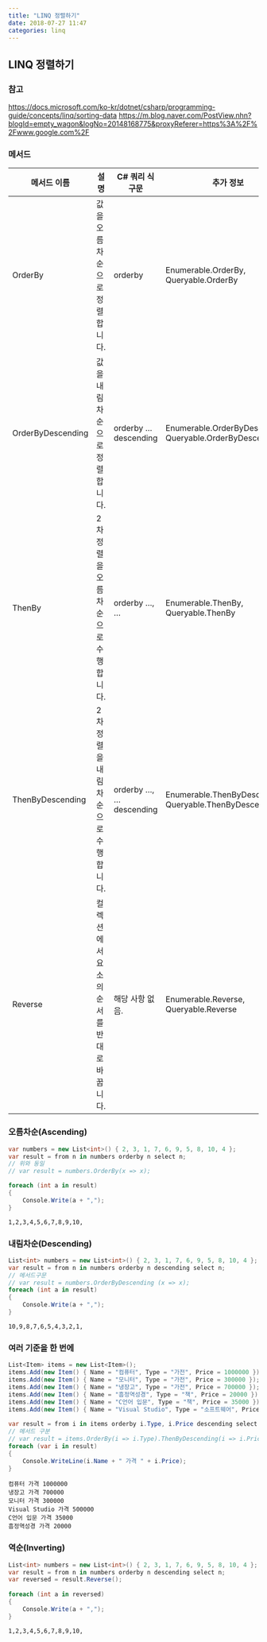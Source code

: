 ```yaml
---
title: "LINQ 정렬하기"
date: 2018-07-27 11:47
categories: linq
---
```


## LINQ 정렬하기

### 참고
<https://docs.microsoft.com/ko-kr/dotnet/csharp/programming-guide/concepts/linq/sorting-data>
<https://m.blog.naver.com/PostView.nhn?blogId=empty_wagon&logNo=20148168775&proxyReferer=https%3A%2F%2Fwww.google.com%2F>

### 메서드
메서드 이름 | 설명 | C# 쿼리 식 구문 | 추가 정보
--- | --- | --- | ---
OrderBy  |  값을 오름차순으로 정렬합니다.  |  orderby  |  Enumerable.OrderBy, Queryable.OrderBy
OrderByDescending | 값을 내림차순으로 정렬합니다. | orderby … descending | Enumerable.OrderByDescending, Queryable.OrderByDescending
ThenBy | 2차 정렬을 오름차순으로 수행합니다. | orderby …, … | Enumerable.ThenBy, Queryable.ThenBy
ThenByDescending | 2차 정렬을 내림차순으로 수행합니다. | orderby …, … descending | Enumerable.ThenByDescending, Queryable.ThenByDescending
Reverse | 컬렉션에서 요소의 순서를 반대로 바꿉니다.	| 해당 사항 없음. | Enumerable.Reverse, Queryable.Reverse

### 오름차순(Ascending)
```csharp
var numbers = new List<int>() { 2, 3, 1, 7, 6, 9, 5, 8, 10, 4 };
var result = from n in numbers orderby n select n;
// 위와 동일
// var result = numbers.OrderBy(x => x);

foreach (int a in result)
{
    Console.Write(a + ",");
}
```

```
1,2,3,4,5,6,7,8,9,10,
```

### 내림차순(Descending)
```csharp
List<int> numbers = new List<int>() { 2, 3, 1, 7, 6, 9, 5, 8, 10, 4 };
var result = from n in numbers orderby n descending select n;
// 메서드구문
// var result = numbers.OrderByDescending (x => x);
foreach (int a in result)
{
    Console.Write(a + ",");
}
```

```
10,9,8,7,6,5,4,3,2,1,
```

### 여러 기준을 한 번에
```csharp
List<Item> items = new List<Item>();
items.Add(new Item() { Name = "컴퓨터", Type = "가전", Price = 1000000 });
items.Add(new Item() { Name = "모니터", Type = "가전", Price = 300000 });
items.Add(new Item() { Name = "냉장고", Type = "가전", Price = 700000 });
items.Add(new Item() { Name = "흠정역성경", Type = "책", Price = 20000 });
items.Add(new Item() { Name = "C언어 입문", Type = "책", Price = 35000 });
items.Add(new Item() { Name = "Visual Studio", Type = "소프트웨어", Price = 500000 });
 
var result = from i in items orderby i.Type, i.Price descending select i;
// 메서드 구분 
// var result = items.OrderBy(i => i.Type).ThenByDescending(i => i.Price).Select(i => i);
foreach (var i in result)
{
    Console.WriteLine(i.Name + " 가격 " + i.Price);
}
```

```
컴퓨터 가격 1000000
냉장고 가격 700000
모니터 가격 300000
Visual Studio 가격 500000
C언어 입문 가격 35000
흠정역성경 가격 20000
```

### 역순(Inverting)
```csharp
List<int> numbers = new List<int>() { 2, 3, 1, 7, 6, 9, 5, 8, 10, 4 };
var result = from n in numbers orderby n descending select n;
var reversed = result.Reverse();
 
foreach (int a in reversed)
{
    Console.Write(a + ",");
}
```

```
1,2,3,4,5,6,7,8,9,10,
```
